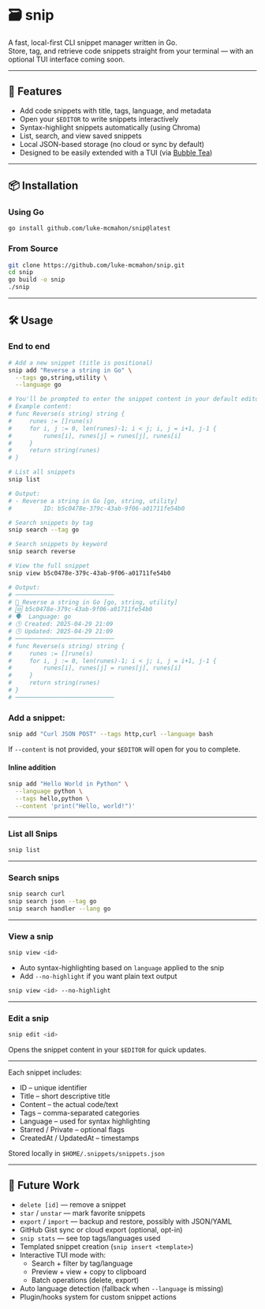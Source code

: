 # 🗃️ snip

A fast, local-first CLI snippet manager written in Go.  
Store, tag, and retrieve code snippets straight from your terminal — with an optional TUI interface coming soon.

---

## 🚀 Features

- Add code snippets with title, tags, language, and metadata
- Open your `$EDITOR` to write snippets interactively
- Syntax-highlight snippets automatically (using Chroma)
- List, search, and view saved snippets
- Local JSON-based storage (no cloud or sync by default)
- Designed to be easily extended with a TUI (via [Bubble Tea](https://github.com/charmbracelet/bubbletea))

---

## 📦 Installation

### Using Go

```sh
go install github.com/luke-mcmahon/snip@latest
```

### From Source

```sh
git clone https://github.com/luke-mcmahon/snip.git
cd snip
go build -o snip
./snip
```

---

## 🛠️ Usage

### End to end

```sh
# Add a new snippet (title is positional)
snip add "Reverse a string in Go" \
  --tags go,string,utility \
  --language go

# You'll be prompted to enter the snippet content in your default editor (e.g. nano, vim)
# Example content:
# func Reverse(s string) string {
#     runes := []rune(s)
#     for i, j := 0, len(runes)-1; i < j; i, j = i+1, j-1 {
#         runes[i], runes[j] = runes[j], runes[i]
#     }
#     return string(runes)
# }

# List all snippets
snip list

# Output:
# - Reverse a string in Go [go, string, utility]
#         ID: b5c0478e-379c-43ab-9f06-a01711fe54b0

# Search snippets by tag
snip search --tag go

# Search snippets by keyword
snip search reverse

# View the full snippet
snip view b5c0478e-379c-43ab-9f06-a01711fe54b0

# Output:
# ────────────────────────────
# 📌 Reverse a string in Go [go, string, utility]
# 🆔 b5c0478e-379c-43ab-9f06-a01711fe54b0
# 🗣️  Language: go
# 🕒 Created: 2025-04-29 21:09
# 🕓 Updated: 2025-04-29 21:09
# ────────────────────────────
# func Reverse(s string) string {
#     runes := []rune(s)
#     for i, j := 0, len(runes)-1; i < j; i, j = i+1, j-1 {
#         runes[i], runes[j] = runes[j], runes[i]
#     }
#     return string(runes)
# }
# ────────────────────────────
```

### Add a snippet:

```sh
snip add "Curl JSON POST" --tags http,curl --language bash
```

If `--content` is not provided, your `$EDITOR` will open for you to complete.

#### Inline addition

```sh
snip add "Hello World in Python" \
  --language python \
  --tags hello,python \
  --content 'print("Hello, world!")'
```

---

### List all Snips

```sh
snip list
```

---

### Search snips

```sh
snip search curl
snip search json --tag go
snip search handler --lang go
```

---

### View a snip

```sh
snip view <id>
```

- Auto syntax-highlighting based on `language` applied to the snip
- Add `--no-highlight` if you want plain text output

```sh
snip view <id> --no-highlight
```

---

### Edit a snip

```sh
snip edit <id>
```

Opens the snippet content in your `$EDITOR` for quick updates.

---

Each snippet includes:

- ID – unique identifier
- Title – short descriptive title
- Content – the actual code/text
- Tags – comma-separated categories
- Language – used for syntax highlighting
- Starred / Private – optional flags
- CreatedAt / UpdatedAt – timestamps

Stored locally in `$HOME/.snippets/snippets.json`

---

## 🔭 Future Work

- `delete [id]` — remove a snippet
- `star` / `unstar` — mark favorite snippets
- `export` / `import` — backup and restore, possibly with JSON/YAML
- GitHub Gist sync or cloud export (optional, opt-in)
- `snip stats` — see top tags/languages used
- Templated snippet creation (`snip insert <template>`)
- Interactive TUI mode with:
  - Search + filter by tag/language
  - Preview + view + copy to clipboard
  - Batch operations (delete, export)
- Auto language detection (fallback when `--language` is missing)
- Plugin/hooks system for custom snippet actions


